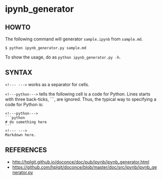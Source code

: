 # ipynb_generator

## HOWTO

The following command will generator `sample.ipynb` from `sample.md`.

```
$ python ipynb_generator.py sample.md
```

To show the usage, do as `python ipynb_generator.py -h`.

## SYNTAX

`<!--- --->` works as a separator for cells.

`<!---python--->` tells the following cell is a code for Python. Lines starts with three back-ticks, \`\`\`, are ignored. Thus, the typical way to specifying a code for Python is:

    <!---python--->
    ```python
    # do something here
    ```
    <!--- --->
    Markdown here.

## REFERENCES

- http://hplgit.github.io/doconce/doc/pub/ipynb/ipynb_generator.html
- https://github.com/hplgit/doconce/blob/master/doc/src/ipynb/ipynb_generator.py
